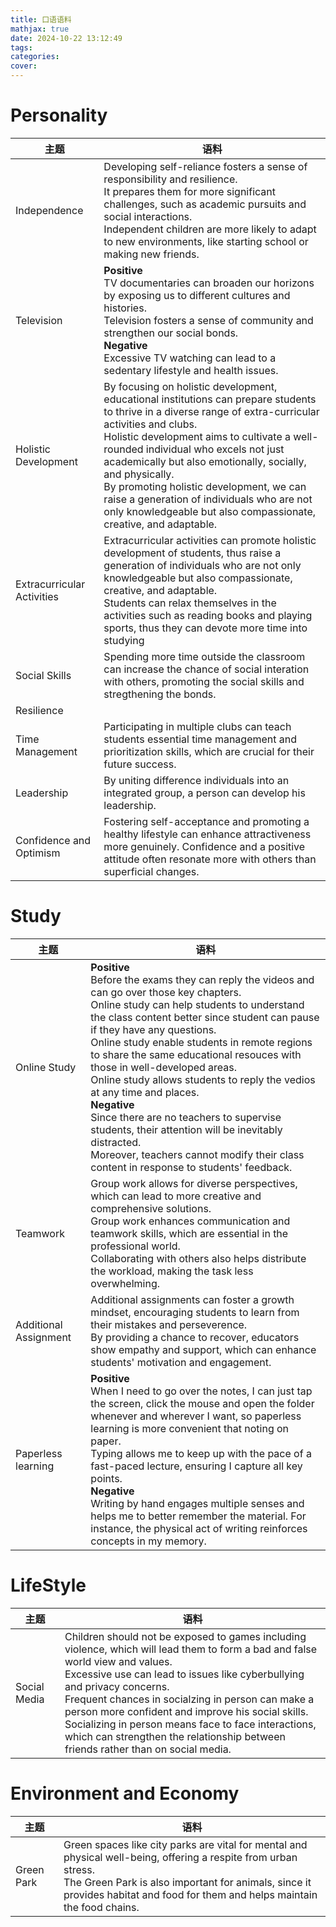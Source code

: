 ```yaml
---
title: 口语语料
mathjax: true
date: 2024-10-22 13:12:49
tags:
categories:
cover:
---
```

# Personality

|主题|语料|
|---|---|
|Independence|Developing self-reliance fosters a sense of responsibility and resilience. <br>It prepares them for more significant challenges, such as academic pursuits and social interactions.<br>Independent children are more likely to adapt to new environments, like starting school or making new friends.|
|Television|**Positive**<br>TV documentaries can broaden our horizons by exposing us to different cultures and histories.<br>Television fosters a sense of community and strengthen our social bonds.<br>**Negative**<br>Excessive TV watching can lead to a sedentary lifestyle and health issues.|
|Holistic Development|By focusing on holistic development, educational institutions can prepare students to thrive in a diverse range of extra-curricular activities and clubs.<br>Holistic development aims to cultivate a well-rounded individual who excels not just academically but also emotionally, socially, and physically.<br>By promoting holistic development, we can raise a generation of individuals who are not only knowledgeable but also compassionate, creative, and adaptable.|
|Extracurricular Activities|Extracurricular activities can promote holistic development of students, thus raise a generation of individuals who are not only knowledgeable but also compassionate, creative, and adaptable.<br>Students can relax themselves in the activities such as reading books and playing sports, thus they can devote more time into studying|
|Social Skills|Spending more time outside the classroom can increase the chance of social interation with others, promoting the social skills and stregthening the bonds.|
|Resilience||
|Time Management|Participating in multiple clubs can teach students essential time management and prioritization skills, which are crucial for their future success.|
|Leadership|By uniting difference individuals into an integrated group, a person can develop his leadership.|
|Confidence and Optimism|Fostering self-acceptance and promoting a healthy lifestyle can enhance attractiveness more genuinely. Confidence and a positive attitude often resonate more with others than superficial changes.|

# Study

|主题|语料|
|---|---|
|Online Study|**Positive**<br>Before the exams they can reply the videos and can go over those key chapters.<br>Online study can help students to understand the class content better since student can pause if they have any questions.<br>Online study enable students in remote regions to share the same educational resouces with those in well-developed areas. <br>Online study allows students to reply the vedios at any time and places.<br>**Negative**<br>Since there are no teachers to supervise students, their attention will be inevitably distracted.<br>Moreover, teachers cannot modify their class content in response to students' feedback.|
|Teamwork|Group work allows for diverse perspectives, which can lead to more creative and comprehensive solutions.<br>Group work enhances communication and teamwork skills, which are essential in the professional world.<br>Collaborating with others also helps distribute the workload, making the task less overwhelming. |
|Additional Assignment|Additional assignments can foster a growth mindset, encouraging students to learn from their mistakes and perseverence.<br>By providing a chance to recover, educators show empathy and support, which can enhance students' motivation and engagement.|
|Paperless learning|**Positive**<br>When I need to go over the notes, I can just tap the screen, click the mouse and open the folder whenever and wherever I want, so paperless learning is more convenient that noting on paper.<br>Typing allows me to keep up with the pace of a fast-paced lecture, ensuring I capture all key points.<br>**Negative**<br>Writing by hand engages multiple senses and helps me to better remember the material. For instance, the physical act of writing reinforces concepts in my memory.|

# LifeStyle
|主题|语料|
|---|---|
|Social Media|Children should not be exposed to games including violence, which will lead them to form a bad and false world view and values.<br>Excessive use can lead to issues like cyberbullying and privacy concerns.<br>Frequent chances in socialzing in person can make a person more confident and improve his social skills.<br>Socializing in person means face to face interactions, which can strengthen the relationship between friends rather than on social media.|

# Environment and Economy
|主题|语料|
|---|---|
|Green Park|Green spaces like city parks are vital for mental and physical well-being, offering a respite from urban stress.<br>The Green Park is also important for animals, since it provides habitat and food for them and helps maintain the food chains.|